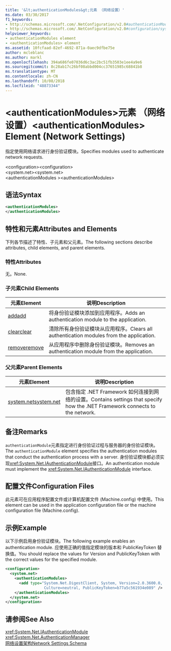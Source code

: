 ```yaml
---
title: '&lt;authenticationModules&gt;元素 （网络设置）'
ms.date: 03/30/2017
f1_keywords:
- http://schemas.microsoft.com/.NetConfiguration/v2.0#authenticationModules
- http://schemas.microsoft.com/.NetConfiguration/v2.0#configuration/system.net/authenticationModules
helpviewer_keywords:
- authenticationModules element
- <authenticationModules> element
ms.assetid: 10fcfaad-82ef-4692-871a-0aec9dfbe75e
author: mcleblanc
ms.author: markl
ms.openlocfilehash: 394a686fe07036d6c3ac2bc51fb3503e1ee4a9e6
ms.sourcegitcommit: 8c28ab17c26bf08abbd004cc37651985c68841b8
ms.translationtype: MT
ms.contentlocale: zh-CN
ms.lasthandoff: 10/08/2018
ms.locfileid: "48873344"
---
```

# <a name="ltauthenticationmodulesgt-element-network-settings"></a><span data-ttu-id="99c46-102">&lt;authenticationModules&gt;元素 （网络设置）</span><span class="sxs-lookup"><span data-stu-id="99c46-102">&lt;authenticationModules&gt; Element (Network Settings)</span></span>
<span data-ttu-id="99c46-103">指定使用网络请求进行身份验证模块。</span><span class="sxs-lookup"><span data-stu-id="99c46-103">Specifies modules used to authenticate network requests.</span></span>  
  
 <span data-ttu-id="99c46-104">\<configuration></span><span class="sxs-lookup"><span data-stu-id="99c46-104">\<configuration></span></span>  
<span data-ttu-id="99c46-105">\<system.net></span><span class="sxs-lookup"><span data-stu-id="99c46-105">\<system.net></span></span>  
<span data-ttu-id="99c46-106">\<authenticationModules ></span><span class="sxs-lookup"><span data-stu-id="99c46-106">\<authenticationModules></span></span>  
  
## <a name="syntax"></a><span data-ttu-id="99c46-107">语法</span><span class="sxs-lookup"><span data-stu-id="99c46-107">Syntax</span></span>  
  
```xml  
<authenticationModules>   
</authenticationModules>  
```  
  
## <a name="attributes-and-elements"></a><span data-ttu-id="99c46-108">特性和元素</span><span class="sxs-lookup"><span data-stu-id="99c46-108">Attributes and Elements</span></span>  
 <span data-ttu-id="99c46-109">下列各节描述了特性、子元素和父元素。</span><span class="sxs-lookup"><span data-stu-id="99c46-109">The following sections describe attributes, child elements, and parent elements.</span></span>  
  
### <a name="attributes"></a><span data-ttu-id="99c46-110">特性</span><span class="sxs-lookup"><span data-stu-id="99c46-110">Attributes</span></span>  
 <span data-ttu-id="99c46-111">无。</span><span class="sxs-lookup"><span data-stu-id="99c46-111">None.</span></span>  
  
### <a name="child-elements"></a><span data-ttu-id="99c46-112">子元素</span><span class="sxs-lookup"><span data-stu-id="99c46-112">Child Elements</span></span>  
  
|<span data-ttu-id="99c46-113">**元素**</span><span class="sxs-lookup"><span data-stu-id="99c46-113">**Element**</span></span>|<span data-ttu-id="99c46-114">**说明**</span><span class="sxs-lookup"><span data-stu-id="99c46-114">**Description**</span></span>|  
|-----------------|---------------------|  
|[<span data-ttu-id="99c46-115">add</span><span class="sxs-lookup"><span data-stu-id="99c46-115">add</span></span>](../../../../../docs/framework/configure-apps/file-schema/network/add-element-for-authenticationmodules-network-settings.md)|<span data-ttu-id="99c46-116">将身份验证模块添加到应用程序。</span><span class="sxs-lookup"><span data-stu-id="99c46-116">Adds an authentication module to the application.</span></span>|  
|[<span data-ttu-id="99c46-117">clear</span><span class="sxs-lookup"><span data-stu-id="99c46-117">clear</span></span>](../../../../../docs/framework/configure-apps/file-schema/network/clear-element-for-authenticationmodules-network-settings.md)|<span data-ttu-id="99c46-118">清除所有身份验证模块从应用程序。</span><span class="sxs-lookup"><span data-stu-id="99c46-118">Clears all authentication modules from the application.</span></span>|  
|[<span data-ttu-id="99c46-119">remove</span><span class="sxs-lookup"><span data-stu-id="99c46-119">remove</span></span>](../../../../../docs/framework/configure-apps/file-schema/network/remove-element-for-authenticationmodules-network-settings.md)|<span data-ttu-id="99c46-120">从应用程序中删除身份验证模块。</span><span class="sxs-lookup"><span data-stu-id="99c46-120">Removes an authentication module from the application.</span></span>|  
  
### <a name="parent-elements"></a><span data-ttu-id="99c46-121">父元素</span><span class="sxs-lookup"><span data-stu-id="99c46-121">Parent Elements</span></span>  
  
|<span data-ttu-id="99c46-122">**元素**</span><span class="sxs-lookup"><span data-stu-id="99c46-122">**Element**</span></span>|<span data-ttu-id="99c46-123">**说明**</span><span class="sxs-lookup"><span data-stu-id="99c46-123">**Description**</span></span>|  
|-----------------|---------------------|  
|[<span data-ttu-id="99c46-124">system.net</span><span class="sxs-lookup"><span data-stu-id="99c46-124">system.net</span></span>](../../../../../docs/framework/configure-apps/file-schema/network/system-net-element-network-settings.md)|<span data-ttu-id="99c46-125">包含指定 .NET Framework 如何连接到网络的设置。</span><span class="sxs-lookup"><span data-stu-id="99c46-125">Contains settings that specify how the .NET Framework connects to the network.</span></span>|  
  
## <a name="remarks"></a><span data-ttu-id="99c46-126">备注</span><span class="sxs-lookup"><span data-stu-id="99c46-126">Remarks</span></span>  
 <span data-ttu-id="99c46-127">`authenticationModule`元素指定进行身份验证过程与服务器的身份验证模块。</span><span class="sxs-lookup"><span data-stu-id="99c46-127">The `authenticationModule` element specifies the authentication modules that conduct the authentication process with a server.</span></span> <span data-ttu-id="99c46-128">身份验证模块都必须实现<xref:System.Net.IAuthenticationModule>接口。</span><span class="sxs-lookup"><span data-stu-id="99c46-128">An authentication module must implement the <xref:System.Net.IAuthenticationModule> interface.</span></span>  
  
## <a name="configuration-files"></a><span data-ttu-id="99c46-129">配置文件</span><span class="sxs-lookup"><span data-stu-id="99c46-129">Configuration Files</span></span>  
 <span data-ttu-id="99c46-130">此元素可在应用程序配置文件或计算机配置文件 (Machine.config) 中使用。</span><span class="sxs-lookup"><span data-stu-id="99c46-130">This element can be used in the application configuration file or the machine configuration file (Machine.config).</span></span>  
  
## <a name="example"></a><span data-ttu-id="99c46-131">示例</span><span class="sxs-lookup"><span data-stu-id="99c46-131">Example</span></span>  
 <span data-ttu-id="99c46-132">以下示例启用身份验证模块。</span><span class="sxs-lookup"><span data-stu-id="99c46-132">The following example enables an authentication module.</span></span> <span data-ttu-id="99c46-133">应使用正确的值指定模块的版本和 PublicKeyToken 替换值。</span><span class="sxs-lookup"><span data-stu-id="99c46-133">You should replace the values for Version and PublicKeyToken with the correct values for the specified module.</span></span>  
  
```xml  
<configuration>  
  <system.net>  
    <authenticationModules>  
      <add type="System.Net.DigestClient, System, Version=2.0.3600.0,  
                 Culture=neutral, PublicKeyToken=b77a5c561934e089" />  
    </authenticationModules>  
  </system.net>  
</configuration>  
```  
  
## <a name="see-also"></a><span data-ttu-id="99c46-134">请参阅</span><span class="sxs-lookup"><span data-stu-id="99c46-134">See Also</span></span>  
 <xref:System.Net.IAuthenticationModule>  
 <xref:System.Net.AuthenticationManager>  
 [<span data-ttu-id="99c46-135">网络设置架构</span><span class="sxs-lookup"><span data-stu-id="99c46-135">Network Settings Schema</span></span>](../../../../../docs/framework/configure-apps/file-schema/network/index.md)
